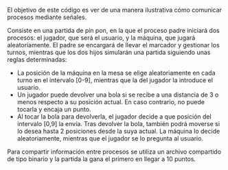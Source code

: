 El objetivo de este código es ver de una manera ilustrativa cómo comunicar procesos mediante señales.

Consiste en una partida de pin pon, en la que el proceso padre iniciará dos procesos: el jugador, que será el usuario, y la máquina, que jugará aleatoriamente. El padre se encargará de llevar el marcador y gestionar los turnos, mientras que los dos hijos simularán una partida siguiendo unas reglas determinadas:
- La posición de la máquina en la mesa se elige aleatoriamente en cada turno en el intervalo [0-9], mientras que la del jugador la introduce el usuario.
- Un jugador puede devolver una bola si se recibe a una distancia de 3 o menos respecto a su posición actual. En caso contrario, no puede tocarla y encaja un punto.
- Al tocar la bola para devolverla, el jugador decide a que posición del intervalo [0,9] la envía. Tras devolver la bola, también podrá moverse si lo desea hasta 2 posiciones desde la suya actual. La máquina lo decide aleatoriamente, mientras que el jugador se lo pregunta al usuario.

Para compartir información entre procesos se utiliza un archivo compartido de tipo binario y la partida la gana el primero en llegar a 10 puntos.
